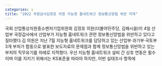 ```yaml
---
categories: i
title: "2022 국정감사김정호 의원 지능형 홈네트워크 정보통신망법 위반 지적"
---
```

국회 산업통상자원중소벤처기업위원회 김정호 의원(더불어민주당, 김해시을)이 4일 산업부 국정감사에서 산업부가 지능형 홈네트워크 관련 정보통신망법을 위반하고 있다고 질타했다.김 의원은 지난 7월 지능형 홈네트워크를 담당하고 있는 산업부·과기부·국토부 3개 부처가 합동으로 발표한  보도자료의 문제점과 함께 정보통신망법을 위반하고 있는 부처의 직무유기를 차례로 지적했다. 우선 지능형 홈네트워크 설비 간 상호 연동은 필수이며 이를 지키기 위해서는 KS표준을 따라야 하지만, 이번 실태조사 항목에